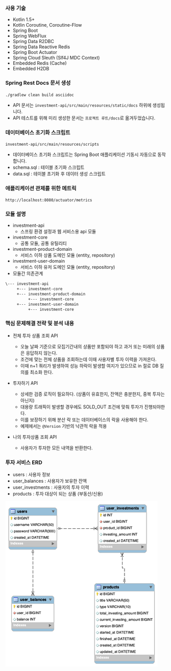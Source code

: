 ### 사용 기술

* Kotlin 1.5+
* Kotlin Coroutine, Coroutine-Flow
* Spring Boot
* Spring WebFlux
* Spring Data R2DBC
* Spring Data Reactive Redis
* Spring Boot Actuator
* Spring Cloud Sleuth (Slf4J MDC Context)
* Embedded Redis (Cache)
* Embedded H2DB


### Spring Rest Docs 문서 생성

`./gradlew clean build asciidoc`

* API 문서는 `investment-api/src/main/resources/static/docs` 하위에 생성됩니다.
* API 테스트를 위해 미리 생성한 문서는 `프로젝트 루트/docs`로 옮겨두었습니다.


### 데이터베이스 초기화 스크립트
 
`investment-api/src/main/resources/scripts`

* 데이터베이스 초기화 스크립트는 Spring Boot 애플리케이션 기동시 자동으로 동작합니다.
* schema.sql : 테이블 초기화 스크립트
* data.sql : 테이블 초기화 후 데이터 생성 스크립트


### 애플리케이션 관제를 위한 메트릭

`http://localhost:8080/actuator/metrics`


### 모듈 설명 

* investment-api
  * 스프링 환경 설정과 웹 서비스용 api 모듈
* investment-core
  * 공통 모듈, 공통 유틸리티
* investment-product-domain
  * 서비스 이하 상품 도메인 모듈 (entity, repository)
* investment-user-domain
  * 서비스 이하 유저 도메인 모듈 (entity, repository)  
* 모듈간 의존관계
```
\--- investment-api
     +--- investment-core
     +--- investment-product-domain
          +--- investment-core
     +--- investment-user-domain
          +--- investment-core          
```


### 핵심 문제해결 전략 및 분석 내용

* 전체 투자 상품 조회 API
    * 오늘 날짜 기준으로 모집기간내의 상품만 포함되야 하고 과거 또는 미래의 상품은 응답하지 않는다.
    * 조건에 맞는 전체 상품을 조회하는데 이때 사용자별 투자 이력을 가져온다.
    * 이때 n+1 쿼리가 발생하여 성능 하락이 발생할 여지가 있으므로 in 절로 DB 질의를 최소화 한다.

* 투자하기 API
    * 상세한 검증 로직이 필요하다. (상품이 유효한지, 잔액은 충분한지, 중복 투자는 아닌지)
    * 대용량 트래픽이 발생할 경우에도 SOLD_OUT 조건에 맞춰 투자가 진행되야한다.
    * 이를 보장하기 위해 분산 락 또는 데이터베이스의 락을 사용해야 한다.
    * 예제에서는 `@Version` 기반의 낙관적 락을 적용

* 나의 투자상품 조회 API
    * 사용자가 투자한 모든 내역을 반환한다.


### 투자 서비스 ERD

* users : 사용자 정보
* user_balances : 사용자가 보유한 잔액
* user_investments : 사용자의 투자 이력
* products : 투자 대상이 되는 상품 (부동산/신용)

![alt text](docs/erd.jpg "ERD")

